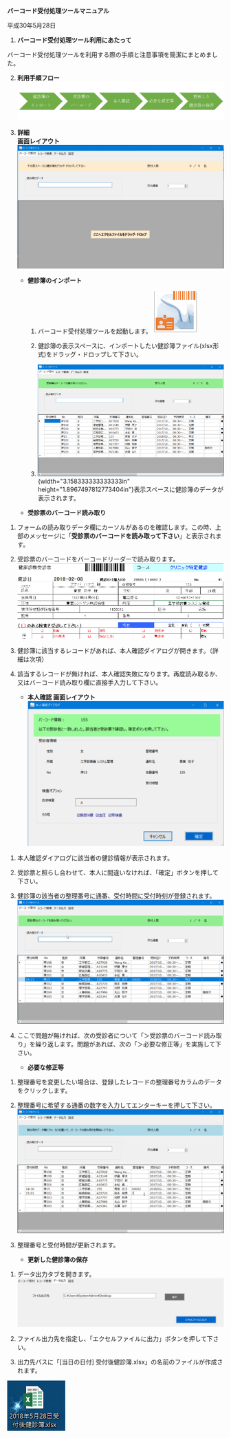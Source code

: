 **バーコード受付処理ツールマニュアル**

平成30年5月28日　

1.  **バーコード受付処理ツール利用にあたって**

バーコード受付処理ツールを利用する際の手順と注意事項を簡潔にまとめました。

2.  **利用手順フロー**
    ![](./media/smart.png)
    
3.  **詳細\
    画面レイアウト**
    ![](./media/image1.png)

    -   **健診簿のインポート**

        1.  バーコード受付処理ツールを起動します。
        ![](./media/image2.png)

        2.  健診簿の表示スペースに、インポートしたい健診簿ファイル(xlsx形式)をドラッグ・ドロップして下さい。

        3.  ![](./media/image3.png){width="3.158333333333333in"
            height="1.8967497812773404in"}表示スペースに健診簿のデータが表示されます。

    -   **受診票のバーコード読み取り**

<!-- -->

1.  フォームの読み取りデータ欄にカーソルがあるのを確認します。この時、上部のメッセージに「**受診票のバーコードを読み取って下さい**」と表示されます。

2.  受診票のバーコードをバーコードリーダーで読み取ります。
![](./media/image4.png)

3.  健診簿に該当するレコードがあれば、本人確認ダイアログが開きます。（詳細は次項）

4.  該当するレコードが無ければ、本人確認失敗になります。再度読み取るか、又はバーコード読み取り欄に直接手入力して下さい。

    -   **本人確認
        画面レイアウト**
![](./media/image5.png)
<!-- -->

1.  本人確認ダイアログに該当者の健診情報が表示されます。

2.  受診票と照らし合わせて、本人に間違いなければ、「確定」ボタンを押して下さい。

3.  健診簿の該当者の整理番号に通番、受付時間に受付時刻が登録されます。
![](./media/image6.png)

4.  ここで問題が無ければ、次の受診者について「＞受診票のバーコード読み取り」を繰り返します。問題があれば、次の「＞必要な修正等」を実施して下さい。

    -   **必要な修正等**

<!-- -->

1.  整理番号を変更したい場合は、登録したレコードの整理番号カラムのデータをクリックします。

2.  整理番号に希望する通番の数字を入力してエンターキーを押して下さい。
![](./media/image7.png)

3.  整理番号と受付時間が更新されます。

    -   **更新した健診簿の保存**

<!-- -->

1.  データ出力タブを開きます。
![](./media/image8.png)

2.  ファイル出力先を指定し、「エクセルファイルに出力」ボタンを押して下さい。

3.  出力先パスに「\[当日の日付\]
    受付後健診簿.xlsx」の名前のファイルが作成されます。

![](./media/image9.png)

